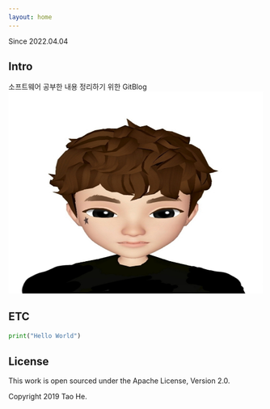 ```yaml
---
layout: home
---
```


Since 2022.04.04

## Intro

소프트웨어 공부한 내용 정리하기 위한 GitBlog<br>
<img src="gitbook/images/profile.jpg" width="550" height="400">
## ETC

```python
print("Hello World")
```


## License

This work is open sourced under the Apache License, Version 2.0.

Copyright 2019 Tao He.

[1]: https://pages.github.com
[2]: https://pages.github.com/themes
[3]: https://github.com/sighingnow/jekyll-gitbook/fork
[4]: https://github.com/allejo/jekyll-toc
[5]: https://github.com/gitbook-plugins/gitbook-plugin-search-pro
[6]: https://github.com/rouge-ruby/rouge/tree/master/lib/rouge/themes
